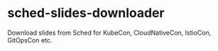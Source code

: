 # sched-slides-downloader
Download slides from Sched for KubeCon, CloudNativeCon, IstioCon, GitOpsCon etc. 
